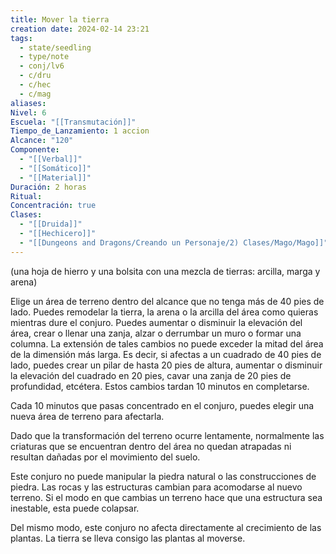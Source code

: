 ```yaml
---
title: Mover la tierra
creation date: 2024-02-14 23:21
tags:
  - state/seedling
  - type/note
  - conj/lv6
  - c/dru
  - c/hec
  - c/mag
aliases: 
Nivel: 6
Escuela: "[[Transmutación]]"
Tiempo_de_Lanzamiento: 1 accion
Alcance: "120"
Componente:
  - "[[Verbal]]"
  - "[[Somático]]"
  - "[[Material]]"
Duración: 2 horas
Ritual: 
Concentración: true
Clases:
  - "[[Druida]]"
  - "[[Hechicero]]"
  - "[[Dungeons and Dragons/Creando un Personaje/2) Clases/Mago/Mago]]"
---
```

(una hoja de hierro y una bolsita con una mezcla de tierras: arcilla, marga y arena)

Elige un área de terreno dentro del alcance que no tenga más de 40 pies de lado. Puedes remodelar la tierra, la arena o la arcilla del área como quieras mientras dure el conjuro. Puedes aumentar o disminuir la elevación del área, crear o llenar una zanja, alzar o derrumbar un muro o formar una columna. La extensión de tales cambios no puede exceder la mitad del área de la dimensión más larga. Es decir, si afectas a un cuadrado de 40 pies de lado, puedes crear un pilar de hasta 20 pies de altura, aumentar o disminuir la elevación del cuadrado en 20 pies, cavar una zanja de 20 pies de profundidad, etcétera. Estos cambios tardan 10 minutos en completarse.

Cada 10 minutos que pasas concentrado en el conjuro, puedes elegir una nueva área de terreno para afectarla.

Dado que la transformación del terreno ocurre lentamente, normalmente las criaturas que se encuentran dentro del área no quedan atrapadas ni resultan dañadas por el movimiento del suelo.

Este conjuro no puede manipular la piedra natural o las construcciones de piedra. Las rocas y las estructuras cambian para acomodarse al nuevo terreno. Si el modo en que cambias un terreno hace que una estructura sea inestable, esta puede colapsar.

Del mismo modo, este conjuro no afecta directamente al crecimiento de las plantas. La tierra se lleva consigo las plantas al moverse.
